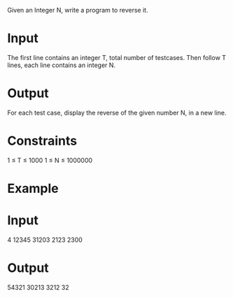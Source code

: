 Given an Integer N, write a program to reverse it.

# Input
The first line contains an integer T, total number of testcases. Then follow T lines, each line contains an integer N.

# Output
For each test case, display the reverse of the given number N, in a new line.

# Constraints
1 ≤ T ≤ 1000
1 ≤ N ≤ 1000000

# Example

# Input
4
12345
31203
2123
2300

# Output

54321
30213
3212
32
